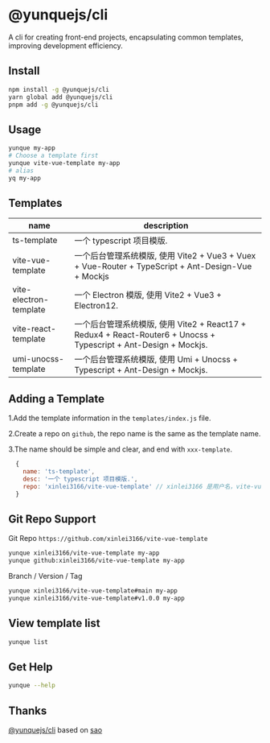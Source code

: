 # @yunquejs/cli
A cli for creating front-end projects, encapsulating common templates, improving development efficiency.

## Install

```bash
npm install -g @yunquejs/cli
yarn global add @yunquejs/cli
pnpm add -g @yunquejs/cli
```

## Usage

```bash
yunque my-app
# Choose a template first
yunque vite-vue-template my-app
# alias
yq my-app
```

## Templates

| name                   | description                                                                                          |
|------------------------|------------------------------------------------------------------------------------------------------|
| ts-template            | 一个 typescript 项目模版.                                                                                  |
| vite-vue-template      | 一个后台管理系统模版, 使用 Vite2 + Vue3 + Vuex + Vue-Router + TypeScript + Ant-Design-Vue + Mockjs               |
| vite-electron-template | 一个 Electron 模版, 使用 Vite2 + Vue3 + Electron12.                                                        |
| vite-react-template    | 一个后台管理系统模版, 使用 Vite2 + React17 + Redux4 + React-Router6 + Unocss + Typescript + Ant-Design + Mockjs. |
| umi-unocss-template    | 一个后台管理系统模版, 使用 Umi + Unocss + Typescript + Ant-Design + Mockjs.                                      |

## Adding a Template
1.Add the template information in the `templates/index.js` file.

2.Create a repo on `github`, the repo name is the same as the template name.

3.The name should be simple and clear, and end with `xxx-template`.

```js
  {
    name: 'ts-template',
    desc: '一个 typescript 项目模版.',
    repo: 'xinlei3166/vite-vue-template' // xinlei3166 是用户名，vite-vue-template 是仓库名
  }
```

## Git Repo Support
Git Repo `https://github.com/xinlei3166/vite-vue-template`

```bash
yunque xinlei3166/vite-vue-template my-app 
yunque github:xinlei3166/vite-vue-template my-app
```

Branch / Version / Tag

```bash
yunque xinlei3166/vite-vue-template#main my-app
yunque xinlei3166/vite-vue-template#v1.0.0 my-app
```

## View template list

```bash
yunque list
```

## Get Help

```bash
yunque --help
```

## Thanks
[@yunquejs/cli](https://github.com/yunquejs/yunque/tree/main/packages/cli) based on [sao](https://github.com/saojs/sao)
